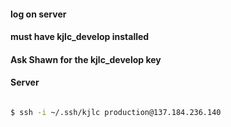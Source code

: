 #### log on server 
#### must have kjlc_develop installed
#### Ask Shawn for the kjlc_develop key


#### Server 

```bash

$ ssh -i ~/.ssh/kjlc production@137.184.236.140

```

